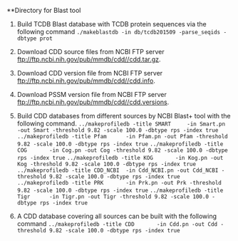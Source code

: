 


**Directory for Blast tool



1. Build TCDB Blast database with TCDB protein sequences via the following command
   `./makeblastdb -in db/tcdb201509 -parse_seqids -dbtype prot`


1. Download CDD source files from NCBI FTP server ftp://ftp.ncbi.nih.gov/pub/mmdb/cdd//cdd.tar.gz.
1. Download CDD version file from NCBI FTP server ftp://ftp.ncbi.nih.gov/pub/mmdb/cdd//cdd.info.
1. Download PSSM version file from NCBI FTP server ftp://ftp.ncbi.nih.gov/pub/mmdb/cdd//cdd.versions.
1. Build CDD databases from different sources by NCBI Blast+ tool with the following command.
   `../makeprofiledb -title SMART     -in Smart.pn -out Smart -threshold 9.82 -scale 100.0 -dbtype rps -index true`
   `../makeprofiledb -title Pfam      -in Pfam.pn -out Pfam -threshold 9.82 -scale 100.0 -dbtype rps -index true`
   `../makeprofiledb -title COG       -in Cog.pn -out Cog -threshold 9.82 -scale 100.0 -dbtype rps -index true`
   `../makeprofiledb -title KOG       -in Kog.pn -out Kog -threshold 9.82 -scale 100.0 -dbtype rps -index true`
   `../makeprofiledb -title CDD_NCBI  -in Cdd_NCBI.pn -out Cdd_NCBI -threshold 9.82 -scale 100.0 -dbtype rps -index true`
   `../makeprofiledb -title PRK       -in Prk.pn -out Prk -threshold 9.82 -scale 100.0 -dbtype rps -index true`
   `../makeprofiledb -title Tigr      -in Tigr.pn -out Tigr -threshold 9.82 -scale 100.0 -dbtype rps -index true`
1. A CDD database covering all sources can be built with the following command 
   `../makeprofiledb -title CDD       -in Cdd.pn -out Cdd -threshold 9.82 -scale 100.0 -dbtype rps -index true`




